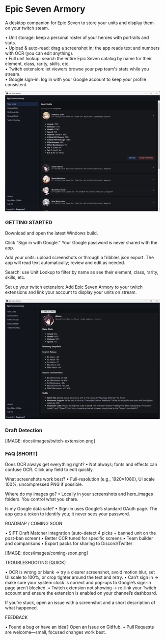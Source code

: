 # Epic Seven Armory

A desktop companion for Epic Seven to store your units and display them on your twitch steam.

• Unit storage: keep a personal roster of your heroes with portraits and stats.  
• Upload & auto-read: drag a screenshot in; the app reads text and numbers with OCR (you can edit anything).  
• Full unit lookup: search the entire Epic Seven catalog by name for their element, class, rarity, skills, etc.  
• Twitch extension: let viewers browse your pvp team's stats while you stream.  
• Google sign-in: log in with your Google account to keep your profile consistent.  

![alt text](https://github.com/Faugnom1/epic-seven-armory/blob/master/EpicSevenArmory.png)

### GETTING STARTED

Download and open the latest Windows build.

Click “Sign in with Google.” Your Google password is never shared with the app.

Add your units: upload screenshots or through a fribbles json export. The app will read text automatically; review and edit as needed.

Search: use Unit Lookup to filter by name as see their element, class, rarity, skills, etc.

Set up your twitch extension: Add Epic Seven Armory to your twitch extensions and link your account to display your units on stream.

![alt text](https://github.com/Faugnom1/epic-seven-armory/blob/master/Unit%20Lookup.png)

### Draft Detection 

[IMAGE: docs/images/twitch-extension.png]

### FAQ (SHORT)

Does OCR always get everything right?
• Not always; fonts and effects can confuse OCR. Click any field to edit quickly.

What screenshots work best?
• Full-resolution (e.g., 1920×1080), UI scale 100%, uncompressed PNG if possible.

Where do my images go?
• Locally in your screenshots and hero_images folders. You control what you share.

Is my Google data safe?
• Sign-in uses Google’s standard OAuth page. The app gets a token to identify you; it never sees your password.

ROADMAP / COMING SOON

• SIFT Draft Matcher integration (auto-detect 4 picks + banned unit on the post-ban screen)
• Better OCR tuned for specific screens
• Team builder and comparisons
• Export packs for sharing to Discord/Twitter

[IMAGE: docs/images/coming-soon.png]

TROUBLESHOOTING (QUICK)

• OCR is wrong or blank → try a clearer screenshot, avoid motion blur, set UI scale to 100%, or crop tighter around the text and retry.
• Can’t sign in → make sure your system clock is correct and pop-ups to Google’s sign-in page aren’t blocked.
• Twitch extension not showing → re-link your Twitch account and ensure the extension is enabled on your channel’s dashboard.

If you’re stuck, open an issue with a screenshot and a short description of what happened.

FEEDBACK

• Found a bug or have an idea? Open an Issue on GitHub.
• Pull Requests are welcome—small, focused changes work best.
